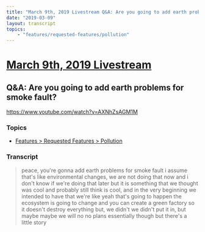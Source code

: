 ```yaml
---
title: "March 9th, 2019 Livestream Q&A: Are you going to add earth problems for smoke fault?"
date: "2019-03-09"
layout: transcript
topics:
    - "features/requested-features/pollution"
---
```

# [March 9th, 2019 Livestream](../2019-03-09.md)
## Q&A: Are you going to add earth problems for smoke fault?
https://www.youtube.com/watch?v=AXNhZsAGM1M

### Topics
* [Features > Requested Features > Pollution](../topics/features/requested-features/pollution.md)

### Transcript

> peace, you're gonna add earth problems for smoke fault i assume that's like environmental changes, we are not doing that now and i don't know if we're doing that later but it is something that we thought was cool and probably still think is cool, and in the very beginning we intended to have that we're like yeah that's going to happen the ecosystem is going to change and you can create a green factory so it doesn't destroy everything but, we didn't we didn't put it in, but maybe maybe we will no no plans essentially though but there's a little story
